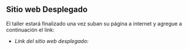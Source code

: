 ## Sitio web Desplegado
El taller estará finalizado una vez suban su página a internet y agregue a continuación el link:
- *Link del sitio web desplegado:*
